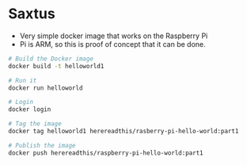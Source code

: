 # Saxtus

* Very simple docker image that works on the Raspberry Pi
* Pi is ARM, so this is proof of concept that it can be done.

```bash
# Build the Docker image
docker build -t helloworld1

# Run it
docker run helloworld

# Login
docker login

# Tag the image
docker tag helloworld1 herereadthis/rasberry-pi-hello-world:part1

# Publish the image
docker push herereadthis/raspberry-pi-hello-world:part1


```